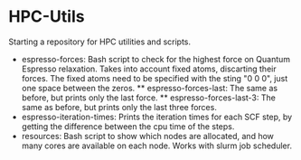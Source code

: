 # HPC-Utils

Starting a repository for HPC utilities and scripts.

* espresso-forces: Bash script to check for the highest force on Quantum Espresso relaxation. Takes into account fixed atoms, discarting their forces. The fixed atoms need to be specified with the sting "0 0 0", just one space between the zeros.
** espresso-forces-last: The same as before, but prints only the last force.
** espresso-forces-last-3: The same as before, but prints only the last three forces.
* espresso-iteration-times: Prints the iteration times for each SCF step, by getting the difference between the cpu time of the steps.
* resources: Bash script to show which nodes are allocated, and how many cores are available on each node. Works with slurm job scheduler.

